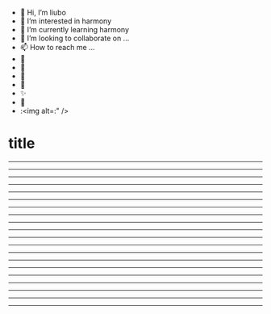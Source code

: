 * 👋 Hi, I’m liubo
* 👀 I’m interested in harmony
* 🌱 I’m currently learning harmony
* 💞️ I’m looking to collaborate on ...
* 📫 How to reach me ...
* 📇
* 🎃
* 🍺
* 🍥
* ✨
* 🍰
* :<img alt=:" />







# title

---

---

---

---

---

---

---

---

---

---

---

---

---

---

---

---

---

---

---

---
